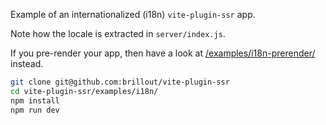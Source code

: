 Example of an internationalized (i18n) `vite-plugin-ssr` app.

Note how the locale is extracted in `server/index.js`.

If you pre-render your app, then have a look at [/examples/i18n-prerender/](/examples/i18n-prerender/) instead.

```bash
git clone git@github.com:brillout/vite-plugin-ssr
cd vite-plugin-ssr/examples/i18n/
npm install
npm run dev
```
